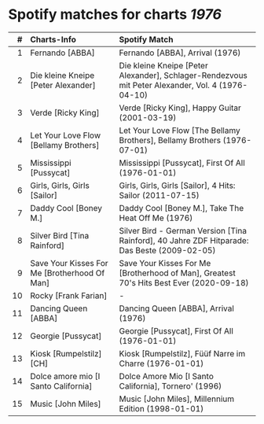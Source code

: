 # Spotify matches for charts *1976*

|    # | Charts-Info                                  | Spotify Match                                                                                     |
| ---: | :------------------------------------------- | :------------------------------------------------------------------------------------------------ |
|    1 | Fernando [ABBA]                              | Fernando [ABBA], Arrival (1976)                                                                   |
|    2 | Die kleine Kneipe [Peter Alexander]          | Die kleine Kneipe [Peter Alexander], Schlager-Rendezvous mit Peter Alexander, Vol. 4 (1976-04-10) |
|    3 | Verde [Ricky King]                           | Verde [Ricky King], Happy Guitar (2001-03-19)                                                     |
|    4 | Let Your Love Flow [Bellamy Brothers]        | Let Your Love Flow [The Bellamy Brothers], Bellamy Brothers (1976-07-01)                          |
|    5 | Mississippi [Pussycat]                       | Mississippi [Pussycat], First Of All (1976-01-01)                                                 |
|    6 | Girls, Girls, Girls [Sailor]                 | Girls, Girls, Girls [Sailor], 4 Hits: Sailor (2011-07-15)                                         |
|    7 | Daddy Cool [Boney M.]                        | Daddy Cool [Boney M.], Take The Heat Off Me (1976)                                                |
|    8 | Silver Bird [Tina Rainford]                  | Silver Bird - German Version [Tina Rainford], 40 Jahre ZDF Hitparade: Das Beste (2009-02-05)      |
|    9 | Save Your Kisses For Me [Brotherhood Of Man] | Save Your Kisses For Me [Brotherhood of Man], Greatest 70's Hits Best Ever (2020-09-18)           |
|   10 | Rocky [Frank Farian]                         | -                                                                                                 |
|   11 | Dancing Queen [ABBA]                         | Dancing Queen [ABBA], Arrival (1976)                                                              |
|   12 | Georgie [Pussycat]                           | Georgie [Pussycat], First Of All (1976-01-01)                                                     |
|   13 | Kiosk [Rumpelstilz] [CH]                     | Kiosk [Rumpelstilz], Füüf Narre im Charre (1976-01-01)                                            |
|   14 | Dolce amore mio [I Santo California]         | Dolce Amore Mio [I Santo California], Tornero' (1996)                                             |
|   15 | Music [John Miles]                           | Music [John Miles], Millennium Edition (1998-01-01)                                               |

